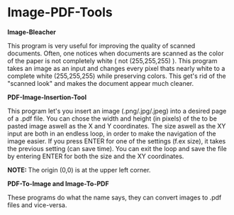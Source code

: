 # Image-PDF-Tools

<b> Image-Bleacher</b>

  This program is very useful for improving the quality of scanned documents. Often, one notices when documents are scanned as the color of the paper is not completely white ( not (255,255,255) ). This program takes an image as an input and changes every pixel thats nearly white to a complete white (255,255,255) while preserving colors. This get's rid of the "scanned look" and makes the document appear much cleaner.
  
<b> PDF-Image-Insertion-Tool </b>

  This program let's you insert an image (.png/.jpg/.jpeg) into a desired page of a .pdf file. You can chose the width and height (in       pixels) of the to be pasted image aswell as the X and Y coordinates.
 The size aswell as the XY input are both in an endless loop, in order to make the navigation of the image easier. If you press ENTER for one of the settings (f.ex size), it takes the previous setting (can save time). You can exit the loop and save the file by entering ENTER for both the size and the XY coordinates.  
  
  <b> NOTE: </b> The origin (0,0) is at the upper left corner.
  
  <b> PDF-To-Image and Image-To-PDF </b>
  
  These programs do what the name says, they can convert images to .pdf files and vice-versa.
  
  
